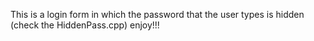 This is a login form in which the password that the user types is hidden (check the HiddenPass.cpp) enjoy!!!

